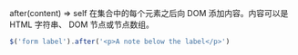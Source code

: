 after(content)  ⇒ self
在集合中的每个元素之后向 DOM 添加内容。内容可以是 HTML 字符串、 DOM 节点或节点数组。
```js
$('form label').after('<p>A note below the label</p>')
```